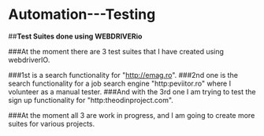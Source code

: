 # Automation---Testing
##**Test Suites done using WEBDRIVERio**

###At the moment there are 3 test suites that I have created using webdriverIO. 

###1st is a search functionality for "http://emag.ro". 
###2nd one is the search functionality for a job search engine "http:peviitor.ro" where I volunteer as a manual tester. 
###And with the 3rd one I am trying to test the sign up functionality for "http:theodinproject.com".

###At the moment all 3 are work in progress, and I am going to create more suites for various projects.

